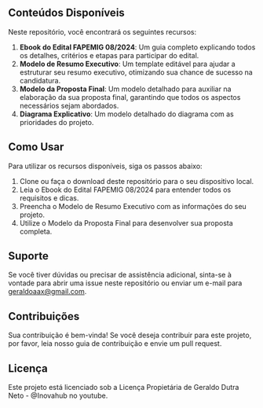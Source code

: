 ## Conteúdos Disponíveis

Neste repositório, você encontrará os seguintes recursos:

1. **Ebook do Edital FAPEMIG 08/2024**: Um guia completo explicando todos os detalhes, critérios e etapas para participar do edital.
2. **Modelo de Resumo Executivo**: Um template editável para ajudar a estruturar seu resumo executivo, otimizando sua chance de sucesso na candidatura.
3. **Modelo da Proposta Final**: Um modelo detalhado para auxiliar na elaboração da sua proposta final, garantindo que todos os aspectos necessários sejam abordados.
4. **Diagrama Explicativo**: Um modelo detalhado do diagrama com as prioridades do projeto.

## Como Usar

Para utilizar os recursos disponíveis, siga os passos abaixo:

1. Clone ou faça o download deste repositório para o seu dispositivo local.
2. Leia o Ebook do Edital FAPEMIG 08/2024 para entender todos os requisitos e dicas.
3. Preencha o Modelo de Resumo Executivo com as informações do seu projeto.
4. Utilize o Modelo da Proposta Final para desenvolver sua proposta completa.

## Suporte

Se você tiver dúvidas ou precisar de assistência adicional, sinta-se à vontade para abrir uma issue neste repositório ou enviar um e-mail para geraldoaax@gmail.com.

## Contribuições

Sua contribuição é bem-vinda! Se você deseja contribuir para este projeto, por favor, leia nosso guia de contribuição e envie um pull request.

## Licença

Este projeto está licenciado sob a Licença Propietária de Geraldo Dutra Neto - @Inovahub no youtube.
